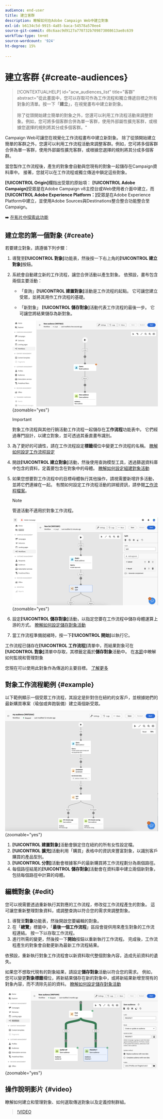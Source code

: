 ```yaml
---
audience: end-user
title: 建立客群
description: 瞭解如何在Adobe Campaign Web中建立對象
exl-id: b6134c5d-9915-4a85-baca-54578a570ee4
source-git-commit: d6c6aac9d9127a770732b709873008613ae8c639
workflow-type: tm+mt
source-wordcount: '924'
ht-degree: 15%

---
```


# 建立客群 {#create-audiences}

>[!CONTEXTUALHELP]
>id="acw_audiences_list"
>title="客群"
>abstract="從此畫面中，您可以存取可作為工作流程和獨立傳遞目標之所有對象的清單。按一下「**建立**」，在視覺畫布中建立新對象。<br/><br/>除了從頭開始建立簡單的對象之外，您還可以利用工作流程活動來調整對象。例如，您可將多個客群合併為單一客群，使用外部屬性擴充客群，或根據您選擇的規則將其分成多個客群。"

<!--
[!CONTEXTUALHELP]
>id="acw_audiences_create_settings"
>title="Audience settings"
>abstract="Enter the name of the audience and additional options, then click the **Create Audience** button."-->

Campaign Web可讓您在視覺化工作流程畫布中建立新對象。 除了從頭開始建立簡單的客群之外，您還可以利用工作流程活動來調整客群。例如，您可將多個客群合併為單一客群，使用外部屬性擴充客群，或根據您選擇的規則將其分成多個客群。

當您製作工作流程後，產生的對象會自動與您現有的對象一起儲存在Campaign資料庫中。 接著，您就可以在工作流程或獨立傳送中鎖定這些對象。

**[!UICONTROL Origin]**&#x200B;欄指出受眾的原始項： **[!UICONTROL Adobe Campaign]**&#x200B;受眾是在Adobe Campaign v8主控台或Web使用者介面中建立，而&#x200B;**[!UICONTROL Adobe Experience Platform：]**&#x200B;受眾是在Adobe Experience Platform中建立，並使用Adobe Sources與Destinations整合整合功能整合至Campaign。

➡️ [在影片中探索此功能](#video)

## 建立您的第一個對象 {#create}

若要建立對象，請遵循下列步驟：

1. 導覽至&#x200B;**[!UICONTROL 對象]**&#x200B;功能表，然後按一下右上角的&#x200B;**[!UICONTROL 建立對象]**&#x200B;按鈕。

1. 系統會自動建立新的工作流程，讓您合併活動以產生對象。 依預設，畫布包含兩個主要活動：

   * 「查詢」**[!UICONTROL 建置對象]**&#x200B;活動是工作流程的起點。 它可讓您建立受眾，並將其用作工作流程的基礎。

   * 「新對象」 **[!UICONTROL 儲存對象]**&#x200B;活動代表工作流程的最後一步。 它可讓您將結果儲存為新對象。

   ![具有兩個預設活動的空白對象建立畫布：建立對象和儲存對象。](assets/create-audience-blank.png){zoomable="yes"}

   >[!IMPORTANT]
   >
   >對象工作流程與其他行銷活動工作流程一起儲存在&#x200B;**工作流程**&#x200B;功能表中。 它們經過專門設計，以建立對象，並可透過其垂直畫布識別。

1. 為了更好的可讀性，請在工作流程設定&#x200B;**標籤**&#x200B;欄位中變更工作流程的名稱。 [瞭解如何設定工作流程設定](../workflows/workflow-settings.md)

1. 開啟&#x200B;**[!UICONTROL 建立對象]**&#x200B;活動，然後使用查詢模型工具，透過篩選資料庫中包含的資料，定義要包含在對象中的母體。 [瞭解如何設定組建對象活動](../workflows/activities/build-audience.md)

1. 如果您想要對工作流程中的目標母體執行其他操作，請視需要新增許多活動，並將它們連線在一起。 有關如何設定工作流程活動的詳細資訊，請參閱[工作流程檔案](../workflows/activities/about-activities.md)。

   >[!NOTE]
   >
   >管道活動不適用於對象工作流程。

   ![包含多個連線活動的對象建立畫布，用以調整對象。](assets/audience-creation-canvas.png){zoomable="yes"}

1. 設定&#x200B;**[!UICONTROL 儲存對象]**&#x200B;活動，以指定您要在工作流程中儲存母體運算上游的方式。 [瞭解如何設定儲存對象活動](../workflows/activities/save-audience.md)

1. 當工作流程準備就緒時，按一下&#x200B;**[!UICONTROL 開始]**&#x200B;以執行它。

工作流程已儲存在&#x200B;**[!UICONTROL 工作流程]**&#x200B;清單中，而結果對象可在&#x200B;**[!UICONTROL 對象]**&#x200B;清單中存取，其標籤定義於&#x200B;**儲存對象**&#x200B;活動中。 在[本節](manage-audience.md)中瞭解如何監視和管理對象

您現在可以使用此對象作為傳送的主要目標。 [了解更多](add-audience.md)

## 對象工作流程範例 {#example}

以下範例顯示一個受眾工作流程，其設定是針對住在紐約的女客戶，並根據她們的最新購買專案（瑜伽或奔跑裝備）建立兩個新受眾。

![對象工作流程範例，以紐約的女性客戶為目標，並根據他們最近的購買進行分割。](assets/audiences-example.png){zoomable="yes"}

1. **[!UICONTROL 建置對象]**&#x200B;活動會鎖定住在紐約的所有女性設定檔。
1. **[!UICONTROL 擴充]**&#x200B;活動利用「購買」表格中的資訊來豐富對象，以識別客戶購買的產品型別。
1. **[!UICONTROL 分割]**&#x200B;活動會根據客戶的最新購買將工作流程劃分為兩個路徑。
1. 每個路徑結尾的&#x200B;**[!UICONTROL 儲存對象]**&#x200B;活動會在資料庫中建立兩個新對象，包括每個路徑中計算的母體。

## 編輯對象 {#edit}

您可以視需要透過重新執行其對應的工作流程，修改從工作流程產生的對象。 這可讓您重新整理對象資料，或調整查詢以符合您的需求來調整對象。

1. 導覽至&#x200B;**對象**&#x200B;功能表，然後開啟您要編輯的對象。
1. 在「**總覽**」標籤中，「**最後一個工作流程**」區段會提供用來產生對象的工作流程連結。 按一下以存取工作流程。
1. 進行所需的變更，然後按一下&#x200B;**開始**&#x200B;按鈕以重新執行工作流程。 完成後，工作流程產生的對象會自動更新為最新工作流程結果。

依預設，重新執行對象工作流程會以新資料取代整個對象內容，造成先前資料的遺失。

如果您不想取代現有的對象結果，請設定&#x200B;**儲存對象**&#x200B;活動以符合您的需求。 例如，您可以變更&#x200B;**對象標籤**&#x200B;欄位，將新結果儲存在新的對象中，或將新結果新增至現有的對象內容，而不清除先前的資料。 [瞭解如何設定儲存對象活動](../workflows/activities/save-audience.md)

![儲存對象活動設定畫面，其中包含可調整對象儲存行為的選項。](assets/edit-audience-save.png){zoomable="yes"}

## 操作說明影片 {#video}

瞭解如何建立和管理對象、如何選取傳送對象以及定義控制群組。

>[!VIDEO](https://video.tv.adobe.com/v/3453213?captions=chi_hant&quality=12)
